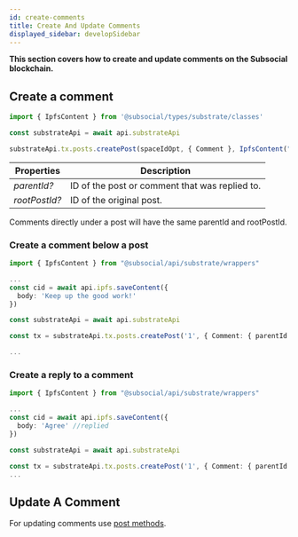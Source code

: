 ```yaml
---
id: create-comments
title: Create And Update Comments
displayed_sidebar: developSidebar
---
```

**This section covers how to create and update comments on the Subsocial blockchain.**

## Create a comment

```typescript
import { IpfsContent } from '@subsocial/types/substrate/classes'

const substrateApi = await api.substrateApi

substrateApi.tx.posts.createPost(spaceIdOpt, { Сomment }, IpfsContent("CID of your content"))
```

| Properties    | Description |
| ----------- | ----------- |
| _parentId?_ | ID of the post or comment that was replied to. |
| _rootPostId?_ | ID of the original post. |

Comments directly under a post will have the same parentId and rootPostId.

### Create a comment below a post

```typescript
import { IpfsContent } from "@subsocial/api/substrate/wrappers"

...
const cid = await api.ipfs.saveContent({
  body: 'Keep up the good work!'
})

const substrateApi = await api.substrateApi

const tx = substrateApi.tx.posts.createPost('1', { Comment: { parentId: null, rootPostId: '1'}}, IpfsContent(cid))

...
```

### Create a reply to a comment

```typescript
import { IpfsContent } from "@subsocial/api/substrate/wrappers"

...
const cid = await api.ipfs.saveContent({
  body: 'Agree' //replied
})

const substrateApi = await api.substrateApi

const tx = substrateApi.tx.posts.createPost('1', { Comment: { parentId: '2', rootPostId: '1'}}, IpfsContent(cid))
...
```

## Update A Comment

For updating comments use [post methods](/docs/develop/sdk/posts/create-posts).
